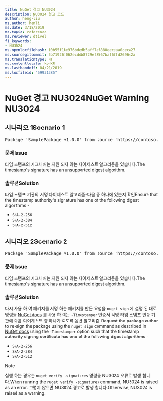 ```yaml
---
title: NuGet 경고 NU3024
description: NU3024 경고 코드
author: heng-liu
ms.author: henli
ms.date: 3/18/2019
ms.topic: reference
ms.reviewer: dtivel
f1_keywords:
- NU3024
ms.openlocfilehash: 10b55f1be976bdedb5aff7ef880eeceaa0ceca27
ms.sourcegitcommit: 6b71926f062ecddb8729ef8567baf67fd269642a
ms.translationtype: MT
ms.contentlocale: ko-KR
ms.lasthandoff: 04/22/2019
ms.locfileid: "59931685"
---
```

# <a name="nuget-warning-nu3024"></a><span data-ttu-id="a143f-103">NuGet 경고 NU3024</span><span class="sxs-lookup"><span data-stu-id="a143f-103">NuGet Warning NU3024</span></span>

## <a name="scenario-1"></a><span data-ttu-id="a143f-104">시나리오 1</span><span class="sxs-lookup"><span data-stu-id="a143f-104">Scenario 1</span></span>

<pre>Package 'SamplePackage v1.0.0' from source 'https://contoso.com/index.json': The timestamp signature has an unsupported digest algorithm. The following algorithms are supported: : SHA-2-256, SHA-2-384, SHA-2-512.</pre>

### <a name="issue"></a><span data-ttu-id="a143f-105">문제</span><span class="sxs-lookup"><span data-stu-id="a143f-105">Issue</span></span>

<span data-ttu-id="a143f-106">타임 스탬프의 시그니처는 지원 되지 않는 다이제스트 알고리즘을 있습니다.</span><span class="sxs-lookup"><span data-stu-id="a143f-106">The timestamp's signature has an unsupported digest algorithm.</span></span>


### <a name="solution"></a><span data-ttu-id="a143f-107">솔루션</span><span class="sxs-lookup"><span data-stu-id="a143f-107">Solution</span></span>

<span data-ttu-id="a143f-108">타임 스탬프 기관의 서명 다이제스트 알고리즘-다음 중 하나에 있는지 확인</span><span class="sxs-lookup"><span data-stu-id="a143f-108">Ensure that the timestamp authority's signature has one of the following digest algorithms -</span></span> 
* `SHA-2-256`
* `SHA-2-384`
* `SHA-2-512`



## <a name="scenario-2"></a><span data-ttu-id="a143f-109">시나리오 2</span><span class="sxs-lookup"><span data-stu-id="a143f-109">Scenario 2</span></span>

<pre>Package 'SamplePackage v1.0.0' from source 'https://contoso.com/index.json': The primary signature's timestamp signature has an unsupported digest algorithm.</pre>

### <a name="issue"></a><span data-ttu-id="a143f-110">문제</span><span class="sxs-lookup"><span data-stu-id="a143f-110">Issue</span></span>

<span data-ttu-id="a143f-111">타임 스탬프의 시그니처는 지원 되지 않는 다이제스트 알고리즘을 있습니다.</span><span class="sxs-lookup"><span data-stu-id="a143f-111">The timestamp's signature has an unsupported digest algorithm.</span></span>


### <a name="solution"></a><span data-ttu-id="a143f-112">솔루션</span><span class="sxs-lookup"><span data-stu-id="a143f-112">Solution</span></span>

<span data-ttu-id="a143f-113">다시 사용 하 여 패키지를 서명 하는 패키지를 만든 요청을 `nuget sign` 에 설명 된 대로 명령을 [NuGet docs](https://docs.microsoft.com/en-us/nuget/create-packages/sign-a-package) 를 사용 하 여는 `-Timestamper` 인증서 서명 타임 스탬프 인증 기관에 다음 다이제스트 중 하나가 되도록 옵션 알고리즘-</span><span class="sxs-lookup"><span data-stu-id="a143f-113">Request the package author to re-sign the package using the `nuget sign` command as described in [NuGet docs](https://docs.microsoft.com/en-us/nuget/create-packages/sign-a-package) using the `-Timestamper` option such that the timestamp authority signing certificate has one of the following digest algorithms -</span></span>
* `SHA-2-256`
* `SHA-2-384`
* `SHA-2-512`


> [!Note]
> <span data-ttu-id="a143f-114">실행 하는 경우는 `nuget verify -signatures` 명령을 NU3024 오류로 발생 합니다.</span><span class="sxs-lookup"><span data-stu-id="a143f-114">When running the `nuget verify -signatures` command, NU3024 is raised as an error.</span></span> <span data-ttu-id="a143f-115">그렇지 않으면 NU3024 경고로 발생 합니다.</span><span class="sxs-lookup"><span data-stu-id="a143f-115">Otherwise, NU3024 is raised as a warning.</span></span>